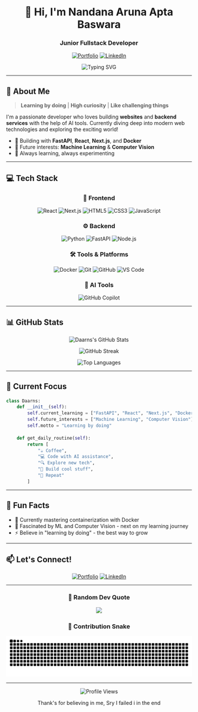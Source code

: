 <div align="center">
  
# 👋 Hi, I'm Nandana Aruna Apta Baswara

### Junior Fullstack Developer 

[![Portfolio](https://img.shields.io/badge/Portfolio-FF5722?style=for-the-badge&logo=todoist&logoColor=white)](https://portfolio-nandana.vercel.app/)
[![LinkedIn](https://img.shields.io/badge/LinkedIn-0077B5?style=for-the-badge&logo=linkedin&logoColor=white)](https://www.linkedin.com/in/m-nandana-aruna-apta-baswara-a21291289/)

<img src="https://readme-typing-svg.demolab.com?font=Fira+Code&weight=600&size=28&pause=1000&color=3F8FFF&center=true&vCenter=true&random=false&width=600&lines=Learning+by+Doing+%F0%9F%9A%80;High+Curiosity+%F0%9F%94%8D;Love+Challenging+Things+%F0%9F%92%AA" alt="Typing SVG" />

</div>

---

## 🚀 About Me

> **Learning by doing** | **High curiosity** | **Like challenging things**

I'm a passionate developer who loves building **websites** and **backend services** with the help of AI tools. Currently diving deep into modern web technologies and exploring the exciting world!

- 🔨 Building with **FastAPI**, **React**, **Next.js**, and **Docker**
- 🎯 Future interests: **Machine Learning** & **Computer Vision**
- 🌱 Always learning, always experimenting

---

## 💻 Tech Stack

<div align="center">

### 🎨 Frontend
![React](https://img.shields.io/badge/React-20232A?style=for-the-badge&logo=react&logoColor=61DAFB)
![Next.js](https://img.shields.io/badge/Next.js-000000?style=for-the-badge&logo=next.js&logoColor=white)
![HTML5](https://img.shields.io/badge/HTML5-E34F26?style=for-the-badge&logo=html5&logoColor=white)
![CSS3](https://img.shields.io/badge/CSS3-1572B6?style=for-the-badge&logo=css3&logoColor=white)
![JavaScript](https://img.shields.io/badge/JavaScript-F7DF1E?style=for-the-badge&logo=javascript&logoColor=black)

### ⚙️ Backend
![Python](https://img.shields.io/badge/Python-3776AB?style=for-the-badge&logo=python&logoColor=white)
![FastAPI](https://img.shields.io/badge/FastAPI-009688?style=for-the-badge&logo=fastapi&logoColor=white)
![Node.js](https://img.shields.io/badge/Node.js-43853D?style=for-the-badge&logo=node.js&logoColor=white)

### 🛠️ Tools & Platforms
![Docker](https://img.shields.io/badge/Docker-2496ED?style=for-the-badge&logo=docker&logoColor=white)
![Git](https://img.shields.io/badge/Git-F05032?style=for-the-badge&logo=git&logoColor=white)
![GitHub](https://img.shields.io/badge/GitHub-100000?style=for-the-badge&logo=github&logoColor=white)
![VS Code](https://img.shields.io/badge/VS_Code-007ACC?style=for-the-badge&logo=visual-studio-code&logoColor=white)

### 🤖 AI Tools
![GitHub Copilot](https://img.shields.io/badge/GitHub_Copilot-000000?style=for-the-badge&logo=github&logoColor=white)

</div>

---

## 📊 GitHub Stats

<div align="center">
  
![Daarns's GitHub Stats](https://github-readme-stats.vercel.app/api?username=Daarns&show_icons=true&theme=tokyonight&hide_border=true&bg_color=0D1117&title_color=3F8FFF&icon_color=3F8FFF&text_color=FFFFFF)

![GitHub Streak](https://github-readme-streak-stats.herokuapp.com/?user=Daarns&theme=tokyonight&hide_border=true&background=0D1117&ring=3F8FFF&fire=FF6D00&currStreakLabel=3F8FFF)

![Top Languages](https://github-readme-stats.vercel.app/api/top-langs/?username=Daarns&layout=compact&theme=tokyonight&hide_border=true&bg_color=0D1117&title_color=3F8FFF&text_color=FFFFFF)

</div>

---

## 🎯 Current Focus

```python
class Daarns:
    def __init__(self):
        self.current_learning = ["FastAPI", "React", "Next.js", "Docker"]
        self.future_interests = ["Machine Learning", "Computer Vision"]
        self.motto = "Learning by doing"
    
    def get_daily_routine(self):
        return [
            "☕ Coffee",
            "💻 Code with AI assistance",
            "🔍 Explore new tech",
            "🚀 Build cool stuff",
            "🔁 Repeat"
        ]
```

---

## 🌟 Fun Facts

- 🐳 Currently mastering containerization with Docker
- 🧠 Fascinated by ML and Computer Vision - next on my learning journey
- ⚡ Believe in "learning by doing" - the best way to grow

---

## 📫 Let's Connect!

<div align="center">

[![Portfolio](https://img.shields.io/badge/Check_out_my_Portfolio-FF5722?style=for-the-badge&logo=todoist&logoColor=white)](https://portfolio-nandana.vercel.app/)
[![LinkedIn](https://img.shields.io/badge/Connect_on_LinkedIn-0077B5?style=for-the-badge&logo=linkedin&logoColor=white)](https://www.linkedin.com/in/m-nandana-aruna-apta-baswara-a21291289/)

</div>

---

<div align="center">
  
### 💭 Random Dev Quote

![](https://quotes-github-readme.vercel.app/api?type=horizontal&theme=tokyonight)

### 🐍 Contribution Snake

![Snake animation](https://raw.githubusercontent.com/Daarns/Daarns/output/github-contribution-grid-snake-dark.svg)

---

<img src="https://komarev.com/ghpvc/?username=Daarns&label=Profile%20Views&color=3F8FFF&style=flat-square" alt="Profile Views" />

Thank's for believing in me, Sry I failed i in the end

</div>
